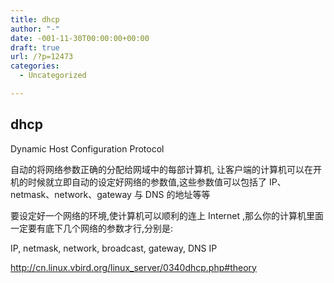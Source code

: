 ```yaml
---
title: dhcp
author: "-"
date: -001-11-30T00:00:00+00:00
draft: true
url: /?p=12473
categories:
  - Uncategorized

---
```

## dhcp
Dynamic Host Configuration Protocol

自动的将网络参数正确的分配给网域中的每部计算机, 让客户端的计算机可以在开机的时候就立即自动的设定好网络的参数值,这些参数值可以包括了 IP、netmask、network、gateway 与 DNS 的地址等等

要设定好一个网络的环境,使计算机可以顺利的连上 Internet ,那么你的计算机里面一定要有底下几个网络的参数才行,分别是: 

IP, netmask, network, broadcast, gateway, DNS IP

http://cn.linux.vbird.org/linux_server/0340dhcp.php#theory